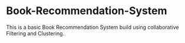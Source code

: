 # Book-Recommendation-System
This is a basic Book Recommendation System build using collaborative Filtering and Clustering.
